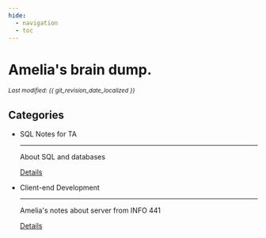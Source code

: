 ```yaml
---
hide:
  - navigation
  - toc
---
```


# Amelia's brain dump.

<small><i>Last modified: {{ git_revision_date_localized }}</i></small>

## Categories

<div class="grid cards" markdown>

-   SQL Notes for TA

    ---

    About SQL and databases
    
    <a href="/milynotes/SQL/Index" class="details-link">Details</a>

-   Client-end Development

    ---

    Amelia's notes about server from INFO 441

    <a href="/milynotes/INFO441/Index" class="details-link">Details</a>

</div>